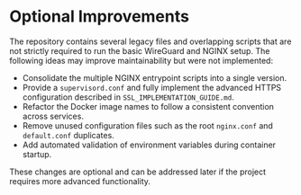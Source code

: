 # Optional Improvements

The repository contains several legacy files and overlapping scripts that are not strictly required to run the basic WireGuard and NGINX setup. The following ideas may improve maintainability but were not implemented:

- Consolidate the multiple NGINX entrypoint scripts into a single version.
- Provide a `supervisord.conf` and fully implement the advanced HTTPS configuration described in `SSL_IMPLEMENTATION_GUIDE.md`.
- Refactor the Docker image names to follow a consistent convention across services.
- Remove unused configuration files such as the root `nginx.conf` and `default.conf` duplicates.
- Add automated validation of environment variables during container startup.

These changes are optional and can be addressed later if the project requires more advanced functionality.
